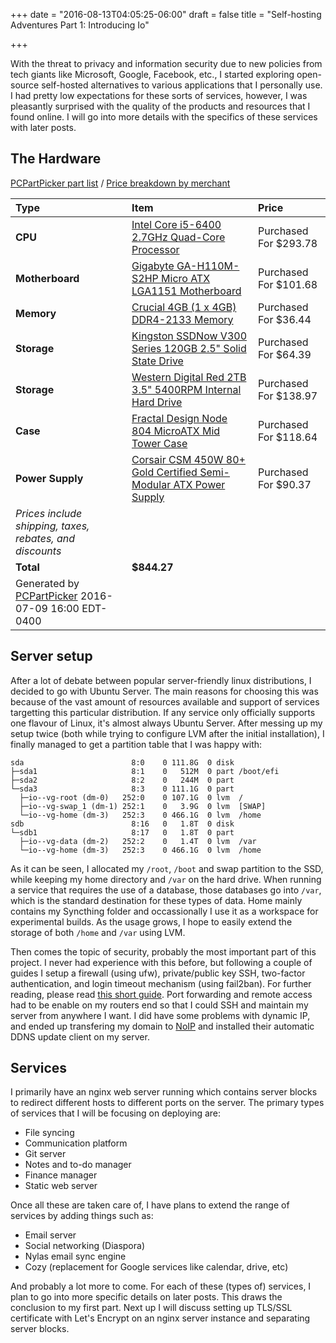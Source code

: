+++
date = "2016-08-13T04:05:25-06:00"
draft = false
title = "Self-hosting Adventures Part 1: Introducing Io"

+++

With the threat to privacy and information security due to new policies from tech giants like Microsoft, Google, Facebook, etc., I started exploring open-source self-hosted alternatives to various applications that I personally use. I had pretty low expectations for these sorts of services, however, I was pleasantly surprised with the quality of the products and resources that I found online. I will go into more details with the specifics of these services with later posts.

## The Hardware
[PCPartPicker part list](http://ca.pcpartpicker.com/list/ntTtcf) / [Price breakdown by merchant](http://ca.pcpartpicker.com/list/ntTtcf/by_merchant/)

Type|Item|Price
:----|:----|:----
**CPU** | [Intel Core i5-6400 2.7GHz Quad-Core Processor](http://ca.pcpartpicker.com/product/rK4NnQ/intel-cpu-bx80662i56400) | Purchased For $293.78 
**Motherboard** | [Gigabyte GA-H110M-S2HP Micro ATX LGA1151 Motherboard](http://ca.pcpartpicker.com/product/qCzZxr/gigabyte-motherboard-gah110ms2hp) | Purchased For $101.68 
**Memory** | [Crucial 4GB (1 x 4GB) DDR4-2133 Memory](http://ca.pcpartpicker.com/product/d72kcf/crucial-memory-ct4g4dfs8213) | Purchased For $36.44 
**Storage** | [Kingston SSDNow V300 Series 120GB 2.5" Solid State Drive](http://ca.pcpartpicker.com/product/rtzv6h/kingston-internal-hard-drive-sv300s37a120g) | Purchased For $64.39 
**Storage** | [Western Digital Red 2TB 3.5" 5400RPM Internal Hard Drive](http://ca.pcpartpicker.com/product/9wW9TW/western-digital-internal-hard-drive-wd20efrx) | Purchased For $138.97 
**Case** | [Fractal Design Node 804 MicroATX Mid Tower Case](http://ca.pcpartpicker.com/product/yTdqqs/fractal-design-case-fdcanode804blw) | Purchased For $118.64 
**Power Supply** | [Corsair CSM 450W 80+ Gold Certified Semi-Modular ATX Power Supply](http://ca.pcpartpicker.com/product/H9fp99/corsair-power-supply-cs450m) | Purchased For $90.37 
 | *Prices include shipping, taxes, rebates, and discounts* |
 | **Total** | **$844.27**
 | Generated by [PCPartPicker](http://pcpartpicker.com) 2016-07-09 16:00 EDT-0400 |

## Server setup
After a lot of debate between popular server-friendly linux distributions, I decided to go with Ubuntu Server. The main reasons for choosing this was because of the vast amount of resources available and support of services targetting this particular distribution. If any service only officially supports one flavour of Linux, it's almost always Ubuntu Server. After messing up my setup twice (both while trying to configure LVM after the initial installation), I finally managed to get a partition table that I was happy with:
```
sda                        8:0    0 111.8G  0 disk
├─sda1                     8:1    0   512M  0 part /boot/efi
├─sda2                     8:2    0   244M  0 part
└─sda3                     8:3    0 111.1G  0 part
  ├─io--vg-root (dm-0)   252:0    0 107.1G  0 lvm  /
  ├─io--vg-swap_1 (dm-1) 252:1    0   3.9G  0 lvm  [SWAP]
  └─io--vg-home (dm-3)   252:3    0 466.1G  0 lvm  /home
sdb                        8:16   0   1.8T  0 disk
└─sdb1                     8:17   0   1.8T  0 part
  ├─io--vg-data (dm-2)   252:2    0   1.4T  0 lvm  /var
  └─io--vg-home (dm-3)   252:3    0 466.1G  0 lvm  /home
```
As it can be seen, I allocated my `/root`, `/boot` and swap partition to the SSD, while keeping my home directory and `/var` on the hard drive. When running a service that requires the use of a database, those databases go into `/var`, which is the standard destination for these types of data. Home mainly contains my Syncthing folder and occassionally I use it as a workspace for experimental builds. As the usage grows, I hope to easily extend the storage of both `/home` and `/var` using LVM.

Then comes the topic of security, probably the most important part of this project. I never had experience with this before, but following a couple of guides I setup a firewall (using ufw), private/public key SSH, two-factor authentication, and login timeout mechanism (using fail2ban). For further reading, please read [this short guide](http://www.codelitt.com/blog/my-first-10-minutes-on-a-server-primer-for-securing-ubuntu/). Port forwarding and remote access had to be enable on my routers end so that I could SSH and maintain my server from anywhere I want. I did have some problems with dynamic IP, and ended up transfering my domain to [NoIP](no-ip.com) and installed their automatic DDNS update client on my server.

## Services
I primarily have an nginx web server running which contains server blocks to redirect different hosts to different ports on the server. The primary types of services that I will be focusing on deploying are:  
- File syncing
- Communication platform
- Git server
- Notes and to-do manager
- Finance manager
- Static web server

Once all these are taken care of, I have plans to extend the range of services by adding things such as:  
- Email server  
- Social networking (Diaspora)  
- Nylas email sync engine  
- Cozy (replacement for Google services like calendar, drive, etc)  

And probably a lot more to come. For each of these (types of) services, I plan to go into more specific details on later posts. This draws the conclusion to my first part. Next up I will discuss setting up TLS/SSL certificate with Let's Encrypt on an nginx server instance and separating server blocks.
